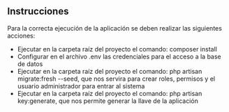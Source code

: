 ## Instrucciones

Para la correcta ejecución de la aplicación se deben realizar las siguientes acciones:

- Ejecutar en la carpeta raíz del proyecto el comando: composer install
- Configurar en el archivo .env las credenciales para el acceso a la base de datos
- Ejecutar en la carpeta raíz del proyecto el comando: php artisan migrate:fresh --seed, que nos servira para crear roles, permisos y el usuario administrador para     entrar al sistema
- Ejecutar en la carpeta raíz del proyecto el comando: php artisan key:generate, que nos permite generar la llave de la aplicación


